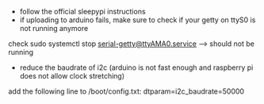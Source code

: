 * follow the official sleepypi instructions
* if uploading to arduino fails, make sure to check if your getty on ttyS0 is not running anymore

check  sudo systemctl stop serial-getty@ttyAMA0.service --> should not be running

* reduce the baudrate of i2c (arduino is not fast enough and raspberry pi does not allow clock stretching)

add the following line to /boot/config.txt:
dtparam=i2c_baudrate=50000
   
